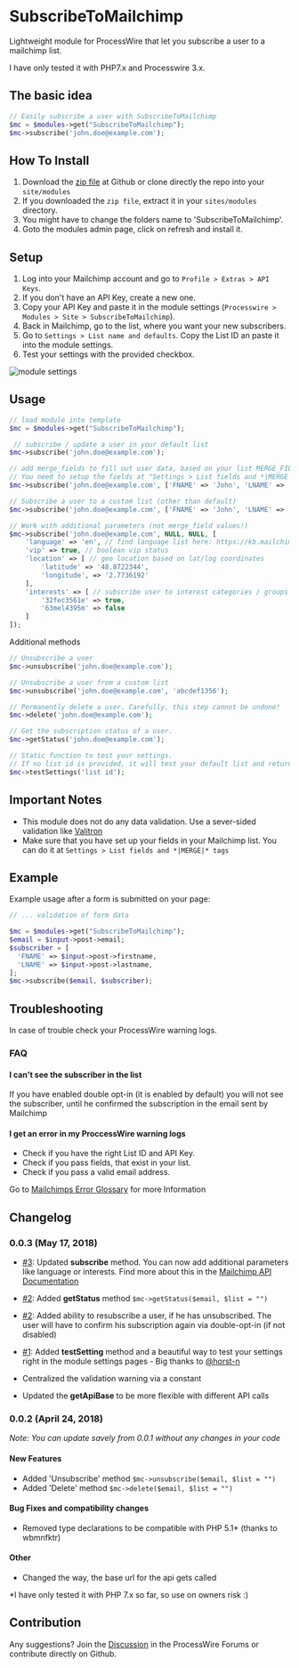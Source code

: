 # SubscribeToMailchimp
Lightweight module for ProcessWire that let you subscribe a user to a mailchimp list.

I have only tested it with PHP7.x and Processwire 3.x.

## The basic idea
```PHP
// Easily subscribe a user with SubscribeToMailchimp
$mc = $modules->get("SubscribeToMailchimp");
$mc->subscribe('john.doe@example.com');
```

## How To Install
1. Download the [zip file](https://github.com/danielstieber/SubscribeToMailchimp/archive/master.zip) at Github or clone directly the repo into your `site/modules`
2. If you downloaded the `zip file`, extract it in your `sites/modules` directory.
3. You might have to change the folders name to 'SubscribeToMailchimp'.
4. Goto the modules admin page, click on refresh and install it.

## Setup
1. Log into your Mailchimp account and go to `Profile > Extras > API Keys`.
2. If you don't have an API Key, create a new one.
3. Copy your API Key and paste it in the module settings (`Processwire > Modules > Site > SubscribeToMailchimp`).
4. Back in Mailchimp, go to the list, where you want your new subscribers.
5. Go to `Settings > List name and defaults`. Copy the List ID an paste it into the module settings.
6. Test your settings with the provided checkbox.

![module settings](https://i.imgur.com/37rJeGK.png)

## Usage
```PHP
// load module into template
$mc = $modules->get("SubscribeToMailchimp");

 // subscribe / update a user in your default list
$mc->subscribe('john.doe@example.com');

// add merge_fields to fill out user data, based on your list MERGE_FIELD options
// You need to setup the fields at "Settings > List fields and *|MERGE|* tags" first!
$mc->subscribe('john.doe@example.com', ['FNAME' => 'John', 'LNAME' => 'Doe']);

// Subscribe a user to a custom list (other than default)
$mc->subscribe('john.doe@example.com', ['FNAME' => 'John', 'LNAME' => 'Doe'], 'adcdef12345');

// Work with additional parameters (not merge_field values!)
$mc->subscribe('john.doe@example.com', NULL, NULL, [
	'language' => 'en', // find language list here: https://kb.mailchimp.com/lists/manage-contacts/view-and-edit-contact-languages#Language-Codes
	'vip' => true, // boolean vip status
	'location' => [ // geo location based on lat/log coordinates 
		'latitude' => '48.8722344',
		'longitude', => '2.7736192'
	],
	'interests' => [ // subscribe user to interest categories / groups based on group id
		'32fec3561e' => true, 
		'63mel4395m' => false
	]
]);
```

Additional methods
```PHP
// Unsubscribe a user
$mc->unsubscribe('john.doe@example.com'); 

// Unsubscribe a user from a custom list
$mc->unsubscribe('john.doe@example.com', 'abcdef1356');

// Permanently delete a user. Carefully, this step cannot be undone!
$mc->delete('john.doe@example.com');

// Get the subscription status of a user.
$mc->getStatus('john.doe@example.com');

// Static function to test your settings.
// If no list id is provided, it will test your default list and returns a formated html result
$mc->testSettings('list id');

```

## Important Notes
* This module does not do any data validation. Use a sever-sided validation like [Valitron](https://github.com/vlucas/valitron)
* Make sure that you have set up your fields in your Mailchimp list. You can do it at `Settings > List fields and *|MERGE|* tags` 

## Example
Example usage after a form is submitted on your page:
```PHP
// ... validation of form data

$mc = $modules->get("SubscribeToMailchimp");
$email = $input->post->email;
$subscriber = [
  'FNAME' => $input->post->firstname,
  'LNAME' => $input->post->lastname,
];
$mc->subscribe($email, $subscriber);

```

## Troubleshooting 
In case of trouble check your ProcessWire warning logs.

### FAQ
#### I can't see the subscriber in the list
If you have enabled double opt-in (it is enabled by default) you will not see the subscriber, until he confirmed the subscription in the email sent by Mailchimp

#### I get an error in my ProccessWire warning logs
* Check if you have the right List ID and API Key.
* Check if you pass fields, that exist in your list.
* Check if you pass a valid email address.

Go to [Mailchimps Error Glossary](https://developer.mailchimp.com/documentation/mailchimp/guides/error-glossary/) for more Information

## Changelog
### 0.0.3 (May 17, 2018)
* [#3](https://github.com/danielstieber/SubscribeToMailchimp/issues/3): Updated **subscribe** method. You can now add additional parameters like language or interests. Find more about this in the [Mailchimp API Documentation](http://developer.mailchimp.com/documentation/mailchimp/reference/lists/members/#create-post_lists_list_id_members)
* [#2](https://github.com/danielstieber/SubscribeToMailchimp/pull/2): Added **getStatus** method `$mc->getStatus($email, $list = "")`
* [#2](https://github.com/danielstieber/SubscribeToMailchimp/pull/2): Added ability to resubscribe a user, if he has unsubscribed. The user will have to confirm his subscription again via double-opt-in (if not disabled)
* [#1](https://github.com/danielstieber/SubscribeToMailchimp/pull/1): Added **testSetting** method and a beautiful way to test your settings right in the module settings pages - Big thanks to [@horst-n](https://github.com/horst-n)

* Centralized the validation warning via a constant
* Updated the **getApiBase** to be more flexible with different API calls

### 0.0.2 (April 24, 2018)
_Note: You can update savely from 0.0.1 without any changes in your code_
#### New Features
* Added 'Unsubscribe' method `$mc->unsubscribe($email, $list = "")`
* Added 'Delete' method `$mc->delete($email, $list = "")`
#### Bug Fixes and compatibility changes
* Removed type declarations to be compatible with PHP 5.1* (thanks to wbmnfktr)
#### Other
* Changed the way, the base url for the api gets called

\*I have only tested it with PHP 7.x so far, so use on owners risk :)

## Contribution
Any suggestions? Join the [Discussion](https://processwire.com/talk/topic/19023-subscribe-to-mailchimp/?tab=comments#comment-165449) in the ProcessWire Forums or contribute directly on Github.